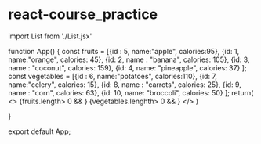 # react-course_practice



import List from './List.jsx'

function App() {
  const fruits =  [{id : 5, name:"apple", calories:95},
                  {id: 1, name:"orange", calories: 45},
                  {id: 2, name : "banana", calories: 105},
                  {id: 3, name : "coconut", calories: 159},
                  {id: 4, name: "pineapple", calories: 37}
];
const vegetables =  [{id : 6, name:"potatoes", calories:110},
                    {id: 7, name:"celery", calories: 15},
                    {id: 8, name : "carrots", calories: 25},
                    {id: 9, name : "corn", calories: 63},
                    {id: 10, name: "broccoli", calories: 50}
];
  return(
    <>
  {fruits.length> 0 && <List  items={fruits} category="fruits"/>}
{vegetables.lenghth> 0 && <List  items={vegetables} category="Vegetables"/> }
  </>
)
  
}

export default App;
